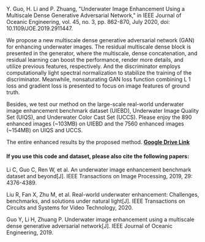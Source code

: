 Y. Guo, H. Li and P. Zhuang, "Underwater Image Enhancement Using a Multiscale Dense Generative Adversarial Network," in IEEE Journal of Oceanic Engineering, vol. 45, no. 3, pp. 862-870, July 2020, doi: 10.1109/JOE.2019.2911447.



We propose a new multiscale dense generative adversarial network (GAN) for enhancing underwater images. The residual multiscale dense block is presented in the generator, where the multiscale, dense concatenation, and residual learning can boost the performance, render more details, and utilize previous features, respectively. And the discriminator employs computationally light spectral normalization to stabilize the training of the discriminator. Meanwhile, nonsaturating GAN loss function combining L 1 loss and gradient loss is presented to focus on image features of ground truth.

Besides, we test our method on  the large-scale real-world underwater image enhancement benchmark dataset (UIEBD),  Underwater Image Quality Set (UIQS), and Underwater Color Cast Set (UCCS). Please enjoy the 890 enhanced images (~103MB) on UIEBD and the 7560 enhanced images (~154MB) on UIQS and UCCS.

The entire enhanced results by the proposed method. **[Google Drive Link](https://drive.google.com/file/d/1-8jeJXxiF0v71bF0aB7mHK0gMhMYtVjt/view?usp=sharing)**



#### If you use this code and dataset, please also cite the following papers:

Li C, Guo C, Ren W, et al. An underwater image enhancement benchmark dataset and beyond[J]. IEEE Transactions on Image Processing, 2019, 29: 4376-4389.

Liu R, Fan X, Zhu M, et al. Real-world underwater enhancement: Challenges, benchmarks, and solutions under natural light[J]. IEEE Transactions on Circuits and Systems for Video Technology, 2020.

Guo Y, Li H, Zhuang P. Underwater image enhancement using a multiscale dense generative adversarial network[J]. IEEE Journal of Oceanic Engineering, 2019.

